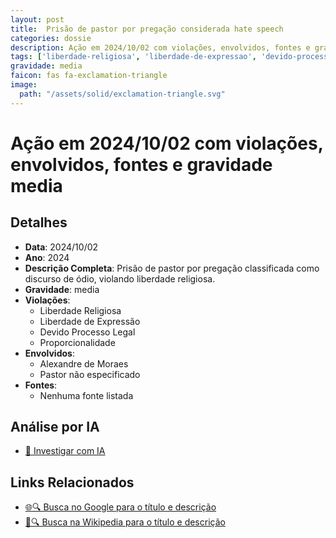 ```yaml
---
layout: post
title:  Prisão de pastor por pregação considerada hate speech
categories: dossie
description: Ação em 2024/10/02 com violações, envolvidos, fontes e gravidade media
tags: ['liberdade-religiosa', 'liberdade-de-expressao', 'devido-processo-legal', 'proporcionalidade', 'alexandre-de-moraes', 'pastor-nao-especificado', 'gravidade-media']
gravidade: media
faicon: fas fa-exclamation-triangle
image:
  path: "/assets/solid/exclamation-triangle.svg"
---
```


# Ação em 2024/10/02 com violações, envolvidos, fontes e gravidade media

## Detalhes
- **Data**: 2024/10/02
- **Ano**: 2024
- **Descrição Completa**: Prisão de pastor por pregação classificada como discurso de ódio, violando liberdade religiosa.
- **Gravidade**: media <i class="fas fa-exclamation-triangle fa-2x"></i>
- **Violações**:
  - Liberdade Religiosa
  - Liberdade de Expressão
  - Devido Processo Legal
  - Proporcionalidade
- **Envolvidos**:
  - Alexandre de Moraes
  - Pastor não especificado
- **Fontes**:
  - Nenhuma fonte listada

## Análise por IA
- [🤖 Investigar com IA](https://www.perplexity.ai/search?q=%22Alexandre%20de%20Moraes%22%20Pris%C3%A3o%20de%20pastor%20por%20prega%C3%A7%C3%A3o%20considerada%20hate%20speech%20Pris%C3%A3o%20de%20pastor%20por%20prega%C3%A7%C3%A3o%20classificada%20como%20discurso%20de%20%C3%B3dio%2C%20violando%20liberdade%20religiosa.%20Liberdade%20Religiosa%20Liberdade%20de%20Express%C3%A3o%20Devido%20Processo%20Legal%20Proporcionalidade%202024%20gravidade%20media)

## Links Relacionados
- [🌐🔍 Busca no Google para o título e descrição](https://www.google.com/search?q=%22Alexandre%20de%20Moraes%22%20Pris%C3%A3o%20de%20pastor%20por%20prega%C3%A7%C3%A3o%20considerada%20hate%20speech%20Pris%C3%A3o%20de%20pastor%20por%20prega%C3%A7%C3%A3o%20classificada%20como%20discurso%20de%20%C3%B3dio%2C%20violando%20liberdade%20religiosa.%20Liberdade%20Religiosa%20Liberdade%20de%20Express%C3%A3o%20Devido%20Processo%20Legal%20Proporcionalidade%202024%20gravidade%20media)
- [📖🔍 Busca na Wikipedia para o título e descrição](https://pt.wikipedia.org/w/index.php?search=%22Alexandre%20de%20Moraes%22%20Pris%C3%A3o%20de%20pastor%20por%20prega%C3%A7%C3%A3o%20considerada%20hate%20speech%20Pris%C3%A3o%20de%20pastor%20por%20prega%C3%A7%C3%A3o%20classificada%20como%20discurso%20de%20%C3%B3dio%2C%20violando%20liberdade%20religiosa.%20Liberdade%20Religiosa%20Liberdade%20de%20Express%C3%A3o%20Devido%20Processo%20Legal%20Proporcionalidade%202024%20gravidade%20media)

